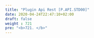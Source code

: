 ```yaml
---
title: "Plugin Api Rest [P.API.STD00]"
date: 2020-04-24T22:47:10+02:00
draft: false
weight : 721
pre: "<b>721. </b>"
---
```

